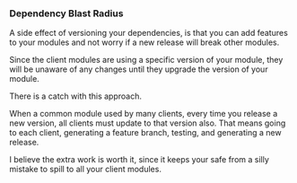 ### Dependency Blast Radius

A side effect of versioning your dependencies, is that you can add features to your modules and not worry if a new release will break other modules.

Since the client modules are using a specific version of your module, they will be unaware of any changes until they upgrade the version of your module.

There is a catch with this approach. 

When a common module used by many clients, every time you release a new version, all clients must update to that version also. That means going to each client, generating a feature branch, testing, and generating a new release.

I believe the extra work is worth it, since it keeps your safe from a silly mistake to spill to all your client modules.